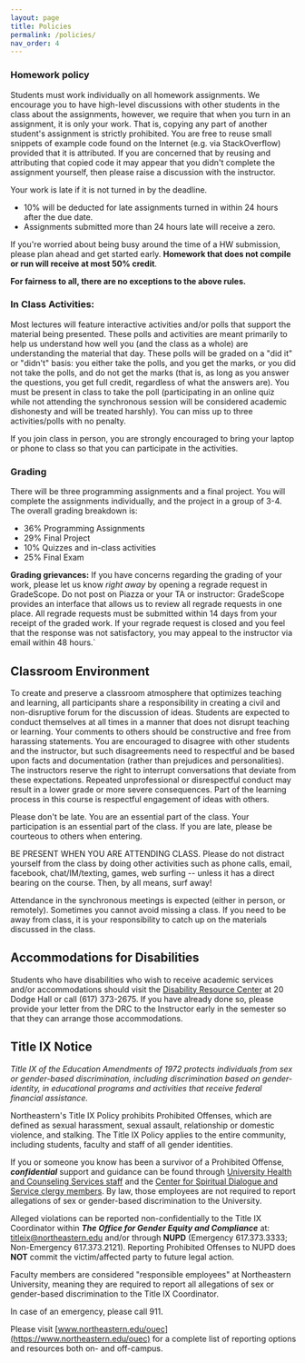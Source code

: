 ```yaml
---
layout: page
title: Policies
permalink: /policies/
nav_order: 4
---
```


### Homework policy 

Students must work individually on all homework assignments. We encourage you to have high-level discussions with other students in the class about the assignments, however, we require that when you turn in an assignment, it is only your work. That is, copying any part of another student's assignment is strictly prohibited. You are free to reuse small snippets of example code found on the Internet (e.g. via StackOverflow) provided that it is attributed. If you are concerned that by reusing and attributing that copied code it may appear that you didn't complete the assignment yourself, then please raise a discussion with the instructor.

Your work is late if it is not turned in by the deadline.
* 10% will be deducted for late assignments turned in within 24 hours after the due date.
* Assignments submitted more than 24 hours late will receive a zero.

If you're worried about being busy around the time of a HW submission, please plan ahead and get started early. **Homework that does not compile or run will receive at most 50% credit**.  

**For fairness to all, there are no exceptions to the above rules.**

### In Class Activities:

Most lectures will feature interactive activities and/or polls that support the material being presented. These polls and activities are meant primarily to help us understand how well you (and the class as a whole) are understanding the material that day. These polls will be graded on a "did it" or "didn't" basis: you either take the polls, and you get the marks, or you did not take the polls, and do not get the marks (that is, as long as you answer the questions, you get full credit, regardless of what the answers are). You must be present in class to take the poll (participating in an online quiz while not attending the synchronous session will be considered academic dishonesty and will be treated harshly). You can miss up to three activities/polls with no penalty.

If you join class in person, you are strongly encouraged to bring your laptop or phone to class so that you can participate in the activities.

### Grading
There will be three programming assignments and a final project. You will complete the assignments individually, and the project in a group of 3-4. The overall grading breakdown is:
* 36% Programming Assignments
* 29% Final Project
* 10% Quizzes and in-class activities
* 25% Final Exam

**Grading grievances:** If you have concerns regarding the grading of your work, please let us know *right away* by opening a regrade request in GradeScope. Do not post on Piazza or your TA or instructor: GradeScope provides an interface that allows us to review all regrade requests in one place.  All regrade requests must be submitted within 14 days from your receipt of the graded work. If your regrade request is closed and you feel that the response was not satisfactory, you may appeal to the instructor via email within 48 hours.`

## Classroom Environment

To create and preserve a classroom atmosphere that optimizes teaching and learning, all participants share a responsibility in creating a civil and non-disruptive forum for the discussion of ideas. Students are expected to conduct themselves at all times in a manner that does not disrupt teaching or learning. Your comments to others should be constructive and free from harassing statements. You are encouraged to disagree with other students and the instructor, but such disagreements need to respectful and be based upon facts and documentation (rather than prejudices and personalities). The instructors reserve the right to interrupt conversations that deviate from these expectations. Repeated unprofessional or disrespectful conduct may result in a lower grade or more severe consequences. Part of the learning process in this course is respectful engagement of ideas with others.

Please don't be late. You are an essential part of the class. Your participation is an essential part of the class. If you are late, please be courteous to others when entering.

BE PRESENT WHEN YOU ARE ATTENDING CLASS. Please do not distract yourself from the class by doing other activities such as phone calls, email, facebook, chat/IM/texting, games, web surfing -- unless it has a direct bearing on the course. Then, by all means, surf away!

Attendance in the synchronous meetings is expected (either in person, or remotely). Sometimes you cannot avoid missing a class. If you need to be away from class, it is your responsibility to catch up on the materials discussed in the class.

## Accommodations for Disabilities
Students who have disabilities who wish to receive academic services and/or accommodations should visit the [Disability Resource Center](http://www.northeastern.edu/drc) at 20 Dodge Hall or call (617) 373-2675. If you have already done so, please provide your letter from the DRC to the Instructor early in the semester so that they can arrange those accommodations.

## Title IX Notice
*Title IX of the Education Amendments of 1972 protects individuals from sex or gender-based discrimination, including discrimination based on gender-identity, in educational programs and activities that receive federal financial assistance.*

Northeastern's Title IX Policy prohibits Prohibited Offenses, which are defined as sexual harassment, sexual assault, relationship or domestic violence, and stalking. The Title IX Policy applies to the entire community, including students, faculty and staff of all gender identities.

If you or someone you know has been a survivor of a Prohibited Offense, ***confidential*** support and guidance can be found through [University Health and Counseling Services staff](http://www.northeastern.edu/uhcs/) and the [Center for Spiritual Dialogue and Service clergy members](http://www.northeastern.edu/spirituallife/). By law, those employees are not required to report allegations of sex or gender-based discrimination to the University.

Alleged violations can be reported non-confidentially to the Title IX Coordinator within ***The Office for Gender Equity and Compliance*** at: [titleix@northeastern.edu](mailto:titleix@northeastern.edu) and/or through **NUPD** (Emergency 617.373.3333; Non-Emergency 617.373.2121). Reporting Prohibited Offenses to NUPD does **NOT** commit the victim/affected party to future legal action.

Faculty members are considered "responsible employees" at Northeastern University, meaning they are required to report all allegations of sex or gender-based discrimination to the Title IX Coordinator.

In case of an emergency, please call 911.

Please visit [www.northeastern.edu/ouec](https://www.northeastern.edu/ouec) for a complete list of reporting options and resources both on- and off-campus.
